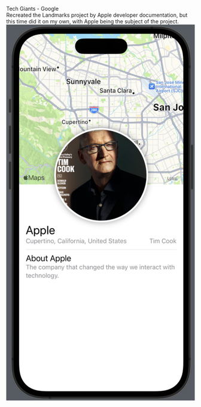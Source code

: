 Tech Giants - Google <br>
Recreated the Landmarks project by Apple developer documentation, but this time did it on my own, with Apple being the subject of the project. <br>
<img src="images/output-image.png">